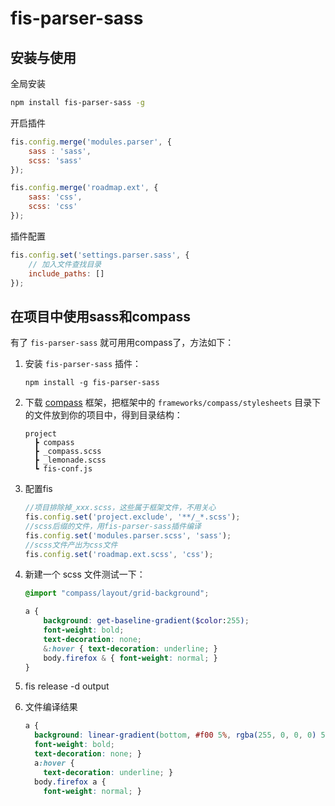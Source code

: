 fis-parser-sass
============================

## 安装与使用 

全局安装

```bash
npm install fis-parser-sass -g
```

开启插件

```javascript
fis.config.merge('modules.parser', {
    sass : 'sass',
    scss: 'sass'
});

fis.config.merge('roadmap.ext', {
    sass: 'css',
    scss: 'css'
});
```

插件配置

```javascript
fis.config.set('settings.parser.sass', {
    // 加入文件查找目录
    include_paths: []
});
```




## 在项目中使用sass和compass

有了 ``fis-parser-sass`` 就可用用compass了，方法如下：

1. 安装 ``fis-parser-sass`` 插件：

    ```shell
    npm install -g fis-parser-sass
    ```

1. 下载 [compass](https://github.com/chriseppstein/compass) 框架，把框架中的 ``frameworks/compass/stylesheets`` 目录下的文件放到你的项目中，得到目录结构：

    ```
    project
      ┣ compass
      ┣ _compass.scss
      ┣ _lemonade.scss
      ┗ fis-conf.js
    ```

1. 配置fis

    ```javascript
    //项目排除掉_xxx.scss，这些属于框架文件，不用关心
    fis.config.set('project.exclude', '**/_*.scss');
    //scss后缀的文件，用fis-parser-sass插件编译
    fis.config.set('modules.parser.scss', 'sass');
    //scss文件产出为css文件
    fis.config.set('roadmap.ext.scss', 'css');
    ```

1. 新建一个 scss 文件测试一下：

    ```scss
    @import "compass/layout/grid-background";
    
    a {
        background: get-baseline-gradient($color:255);
        font-weight: bold;
        text-decoration: none;
        &:hover { text-decoration: underline; }
        body.firefox & { font-weight: normal; }
    }
    ```

1. fis release -d output
1. 文件编译结果

    ```css
    a {
      background: linear-gradient(bottom, #f00 5%, rgba(255, 0, 0, 0) 5%);
      font-weight: bold;
      text-decoration: none; }
      a:hover {
        text-decoration: underline; }
      body.firefox a {
        font-weight: normal; }
    ```
